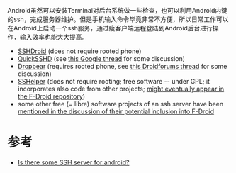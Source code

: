 Android虽然可以安装Terminal对后台系统做一些检查，也可以利用Android内键的ssh，完成服务器维护。但是手机输入命令毕竟非常不方便，所以日常工作可以在Android上启动一个ssh服务，通过瘦客户端远程登陆到Android后台进行操作，输入效率也能大大提高。

* [SSHDroid](https://market.android.com/details?id=berserker.android.apps.sshdroid) (does not require rooted phone)
* [QuickSSHD](https://market.android.com/details?id=com.teslacoilsw.quicksshd) (see [this Google thread](http://www.google.com/support/forum/p/android/thread?tid=53194de3f7456bc9&hl=en) for some discussion)
* [Dropbear](http://code.google.com/p/android-dropbear-sshd/) (requires rooted phone, see [this Droidforums thread](http://www.droidforums.net/forum/droid-hacks/9038-ssh-daemon-dropbear-android-2-0-a.html) for some discussion)
* [SSHelper](http://www.droidforums.net/forum/droid-hacks/9038-ssh-daemon-dropbear-android-2-0-a.html) (does not require rooting; free software -- under GPL; it incorporates also code from other projects; [might eventually appear in the F-Droid repository](http://f-droid.org/forums/topic/sshelper/))
* some other free (= libre) software projects of an ssh server have been [mentioned in the discussion of their potential inclusion into F-Droid](http://f-droid.org/forums/topic/droidsshd/)

# 参考

* [Is there some SSH server for android?](https://android.stackexchange.com/questions/9905/is-there-some-ssh-server-for-android)